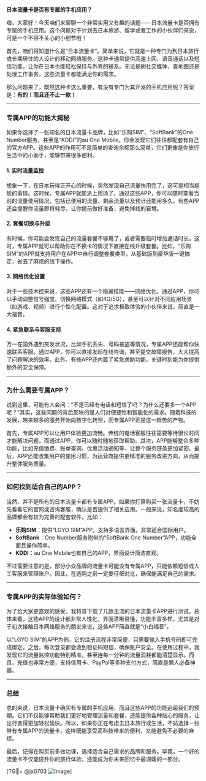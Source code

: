 **日本流量卡是否有专属的手机应用？**

嗨，大家好！今天咱们来聊聊一个非常实用又有趣的话题——日本流量卡是否拥有专属的手机应用。这个问题对于计划去日本旅游、留学或者工作的小伙伴们来说，可是一个不得不关心的小细节哦！

首先，咱们得知道什么是“日本流量卡”。简单来说，它就是一种专门为到日本旅行或长期居住的人设计的移动网络服务。这种卡通常提供高速上网、语音通话以及短信功能，让你在日本也能轻松保持与外界的联系。无论是刷社交媒体、查地图还是处理工作事务，这些流量卡都能满足你的需求。

那么问题来了，既然这种卡这么重要，有没有专门为其开发的手机应用呢？答案是：**有的！而且还不止一款！**

---

### **专属APP的功能大揭秘**

如果你选择了一张知名的日本流量卡品牌，比如“乐购SIM”、“SoftBank”的One Number服务，甚至是“KDDI”的au One Mobile，你会发现它们往往都配套有自己的官方APP。这些APP的作用可不是简单的查询余额那么简单，它们更像是你旅行生活中的小助手，能够带来很多便利。

#### 1. **实时流量监控**
想象一下，在日本玩得正开心的时候，突然发现自己流量快用完了，这可是相当尴尬的事情。这时候，专属APP就能派上用场了。通过这些APP，你可以随时查看当前的流量使用情况，包括已使用的流量、剩余流量以及预计还能用多久。有些APP还会提醒你流量即将耗尽，让你提前做好准备，避免掉线的窘境。

#### 2. **套餐切换与升级**
有时候，你可能会发现自己的流量套餐不够用了，或者需要临时增加通话时长。这时，专属APP就可以帮助你在不换卡的情况下直接在线升级套餐。比如，“乐购SIM”的APP就支持用户在APP中自行调整套餐类型，从基础版到豪华版一键搞定，省去了麻烦的线下操作。

#### 3. **网络优化设置**
对于一些技术控来说，这些APP还有一个隐藏技能——网络优化。通过APP，你可以手动调整信号强度、切换网络模式（如4G/5G），甚至可以针对不同应用场景（如游戏、视频）进行个性化配置。这对于追求极致体验的小伙伴来说，简直是一大福音。

#### 4. **紧急联系与客服支持**
万一在国外遇到突发状况，比如手机丢失、号码被盗等情况，专属APP还能帮你快速联系客服。通过APP，你可以直接发起在线咨询，甚至提交故障报告，大大提高了问题解决的效率。此外，有些APP还内置了紧急求助功能，关键时刻能为你提供额外的安全保障。

---

### **为什么需要专属APP？**

说到这里，可能有人会问：“不是已经有电话和短信了吗？为什么还要多一个APP呢？”其实，这些问题的背后反映的是人们对便捷性和智能化的需求。随着科技的发展，越来越多的服务开始向数字化转型，而专属APP正是这一趋势的产物。

首先，专属APP可以让用户体验更加流畅。传统的电话客服往往需要等待很长时间才能解决问题，而通过APP，你可以随时随地获取帮助。其次，APP能够整合多种功能，比如充值缴费、账单查询、优惠活动通知等，让整个服务链条更加紧密。最后，APP还能收集用户的使用习惯，为运营商提供更精准的服务改进方向，从而提升整体服务质量。

---

### **如何找到适合自己的APP？**

当然，并不是所有的日本流量卡都有专属APP。如果你打算购买一张流量卡，不妨先看看它的官网或咨询客服，确认是否提供了相关应用。一般来说，知名度较高的品牌都会有较为完善的配套软件，比如：

- **乐购SIM**：提供“LGYO SIM”APP，支持多语言界面，非常适合国际用户。
- **SoftBank**：One Number服务附带的“SoftBank One Number”APP，功能全面且操作简单。
- **KDDI**：au One Mobile也有自己的APP，界面设计简洁直观。

不过需要注意的是，部分小众品牌的流量卡可能没有专属APP，只能依赖短信或人工客服来管理账户。因此，在选购之前一定要仔细对比，确保能满足自己的需求。

---

### **专属APP的实际体验如何？**

为了给大家更直观的感受，我特意下载了几款主流的日本流量卡APP进行测试。总体来看，这些APP的设计都非常人性化，界面清晰易懂，功能丰富多样。尤其是对于初次接触日本网络服务的朋友来说，这些APP简直就是“小白福音”。

以“LGYO SIM”的APP为例，它的注册流程非常简便，只需要输入手机号码即可完成绑定。之后，每次登录都会收到验证码短信，确保账户安全。在使用过程中，我发现它的流量监控功能特别精准，甚至连每一分钟的流量消耗都能清楚显示。而且，充值也非常方便，支持信用卡、PayPal等多种支付方式，简直是懒人必备神器。

---

### **总结**

总的来说，日本流量卡确实有专属的手机应用，而且这些APP的功能远超我们的预期。它们不仅能够帮助我们更好地管理流量和套餐，还能提供各种贴心的服务，让出行变得更加轻松愉快。所以，如果你正在考虑去日本旅行或生活，不妨选择一张带有专属APP的流量卡，这样既能享受高科技带来的便利，又能避免不必要的麻烦。

最后，记得在购买前多做功课，选择适合自己需求的品牌和服务。毕竟，一个好的流量卡不仅能提升你的旅行体验，还能成为你未来回忆中最温暖的一部分。

[TG💪+ @jx0703 ![Image](https://github.com/user-attachments/assets/dbca1d08-cadb-493c-b0ec-ad6f7a83f270)]